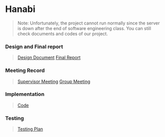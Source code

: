 # Hanabi

> Note: Unfortunately, the project cannot run normally since the server is down after the end of software engineering class. 
You can still check documents and codes of our project.

### Design and Final report
> [Design Document](https://github.com/jinxlux/Hanabi/blob/main/d1-master/Documentation/Design/DESIGN.pdf)
> [Final Report](https://github.com/jinxlux/Hanabi/blob/main/d1-master/Documentation/Final%20Report/FinalReport.pdf)

### Meeting Record
> [Supervisor Meeting](https://github.com/jinxlux/Hanabi/tree/main/d1-master/Meetings)
> [Group Meeting](https://github.com/jinxlux/Hanabi/tree/main/d1-master/Working%20Sessions)

### Implementation
> [Code](https://github.com/jinxlux/Hanabi/tree/main/d1-master/Code/Hanabi)


### Testing
> [Testing Plan](https://github.com/jinxlux/Hanabi/blob/main/d1-master/Documentation/Testing/Testing_plan.pdf)
